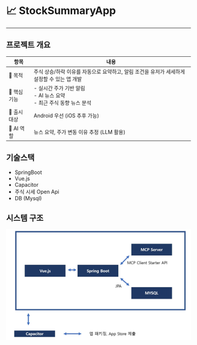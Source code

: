 # 📈 StockSummaryApp

---

## 프로젝트 개요 

| 항목 | 내용 |
| --- | --- |
| 🎯 목적 | 주식 상승/하락 이유를 자동으로 요약하고, 알림 조건을 유저가 세세하게 설정할 수 있는 앱 개발 |
| 🔧 핵심 기능 | - 실시간 주가 기반 알림<br/>- AI 뉴스 요약<br/>- 최근 주식 동향 뉴스 분석 |
| 📱 출시 대상 | Android 우선 (iOS 추후 가능) |
| 🧠 AI 역할 | 뉴스 요약, 주가 변동 이유 추정 (LLM 활용) |

## 기술스택
- SpringBoot
- Vue.js
- Capacitor
- 주식 시세 Open Api
- DB (Mysql)

## 시스템 구조
![img.png](img/systemStructure.png)

